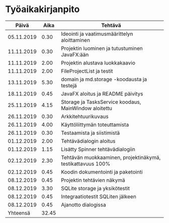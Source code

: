 # Työaikakirjanpito

Päivä | Aika | Tehtävä
----|-----|-----------------------
05.11.2019 | 0.30 | Ideointi ja vaatimusmäärittelyn aloittaminen
11.11.2019 | 0.30 | Projektin luominen ja tutustuminen JavaFX:ään
11.11.2019 | 2.00 | Projektin alustava luokkakaavio
11.11.2019 | 2.00 | FileProjectList ja testit
13.11.2019 | 5.30 | domain ja md.storage -koodausta ja testejä
18.11.2019 | 0.45 | JavaFX aloitus ja README päivitys
25.11.2019 | 4.15 | Storage ja TasksService koodaus, MainWindow aloitettu 
26.11.2019 | 0.30 | Arkkitehtuurikuvaus
26.11.2019 | 4.00 | Käyttöliittymän toteuttamista
26.11.2019 | 0.30 | Testaamista ja siistimistä
01.12.2019 | 2.00 | Tehtävädialogin aloitus
01.12.2019 | 1.15 | Lisätty Spinner tehtävädialogiin
02.12.2019 | 2.30 | Tehtävän muokkaaminen, projektinäkymä, testikattavuus 100%
02.12.2019 | 0.45 | Koodin dokumentointi ja paketointi
08.12.2019 | 0.45 | Projektin tehtävien näkymä
08.12.2019 | 3.30 | SQLite storage ja yksikötestit
08.12.2019 | 0.45 | Integraatiotestit SQLiten jälkeen
08.12.2019 | 0.45 | Ajanotto dialogissa
Yhteensä | 32.45 | 









